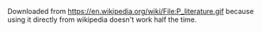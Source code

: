 Downloaded from <https://en.wikipedia.org/wiki/File:P_literature.gif>
because using it directly from wikipedia doesn't work half the time.